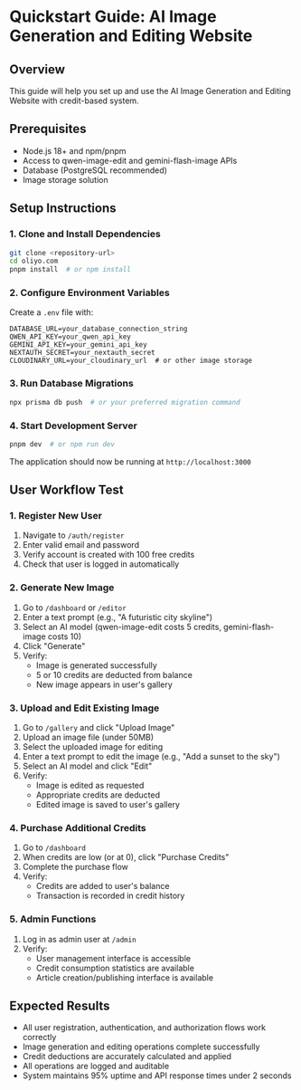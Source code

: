 # Quickstart Guide: AI Image Generation and Editing Website

## Overview
This guide will help you set up and use the AI Image Generation and Editing Website with credit-based system.

## Prerequisites
- Node.js 18+ and npm/pnpm
- Access to qwen-image-edit and gemini-flash-image APIs
- Database (PostgreSQL recommended)
- Image storage solution

## Setup Instructions

### 1. Clone and Install Dependencies
```bash
git clone <repository-url>
cd oliyo.com
pnpm install  # or npm install
```

### 2. Configure Environment Variables
Create a `.env` file with:
```
DATABASE_URL=your_database_connection_string
QWEN_API_KEY=your_qwen_api_key
GEMINI_API_KEY=your_gemini_api_key
NEXTAUTH_SECRET=your_nextauth_secret
CLOUDINARY_URL=your_cloudinary_url  # or other image storage
```

### 3. Run Database Migrations
```bash
npx prisma db push  # or your preferred migration command
```

### 4. Start Development Server
```bash
pnpm dev  # or npm run dev
```

The application should now be running at `http://localhost:3000`

## User Workflow Test

### 1. Register New User
1. Navigate to `/auth/register`
2. Enter valid email and password
3. Verify account is created with 100 free credits
4. Check that user is logged in automatically

### 2. Generate New Image
1. Go to `/dashboard` or `/editor`
2. Enter a text prompt (e.g., "A futuristic city skyline")
3. Select an AI model (qwen-image-edit costs 5 credits, gemini-flash-image costs 10)
4. Click "Generate"
5. Verify:
   - Image is generated successfully
   - 5 or 10 credits are deducted from balance
   - New image appears in user's gallery

### 3. Upload and Edit Existing Image
1. Go to `/gallery` and click "Upload Image"
2. Upload an image file (under 50MB)
3. Select the uploaded image for editing
4. Enter a text prompt to edit the image (e.g., "Add a sunset to the sky")
5. Select an AI model and click "Edit"
6. Verify:
   - Image is edited as requested
   - Appropriate credits are deducted
   - Edited image is saved to user's gallery

### 4. Purchase Additional Credits
1. Go to `/dashboard`
2. When credits are low (or at 0), click "Purchase Credits"
3. Complete the purchase flow
4. Verify:
   - Credits are added to user's balance
   - Transaction is recorded in credit history

### 5. Admin Functions
1. Log in as admin user at `/admin`
2. Verify:
   - User management interface is accessible
   - Credit consumption statistics are available
   - Article creation/publishing interface is available

## Expected Results
- All user registration, authentication, and authorization flows work correctly
- Image generation and editing operations complete successfully
- Credit deductions are accurately calculated and applied
- All operations are logged and auditable
- System maintains 95% uptime and API response times under 2 seconds